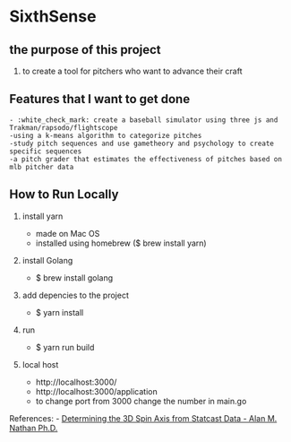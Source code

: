 # SixthSense

## the purpose of this project

1) to create a tool for pitchers who want to advance their craft 

## Features that I want to get done
    - :white_check_mark: create a baseball simulator using three js and Trakman/rapsodo/flightscope
    -using a k-means algorithm to categorize pitches
    -study pitch sequences and use gametheory and psychology to create specific sequences
    -a pitch grader that estimates the effectiveness of pitches based on mlb pitcher data


## How to Run Locally
1) install yarn 
    - made on Mac OS
    - installed using homebrew ($ brew install yarn)

2) install Golang
    - $ brew install golang

2) add depencies to the project 
    - $ yarn install

3) run 
    - $ yarn run build

4) local host
    - http://localhost:3000/
    - http://localhost:3000/application
    - to change port from 3000 change the number in main.go 

References:
    - [Determining the 3D Spin Axis from Statcast Data - Alan M. Nathan Ph.D.](http://baseball.physics.illinois.edu/trackman/spinaxis.pdf)
